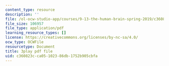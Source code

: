 ```yaml
---
content_type: resource
description: ''
file: /ol-ocw-studio-app/courses/9-13-the-human-brain-spring-2019/c360823cca05102386db1752b905cbfa_W2PY6z1Wddg.pdf
file_size: 106957
file_type: application/pdf
learning_resource_types: []
license: https://creativecommons.org/licenses/by-nc-sa/4.0/
ocw_type: OCWFile
resourcetype: Document
title: 3play pdf file
uid: c360823c-ca05-1023-86db-1752b905cbfa
---
```

